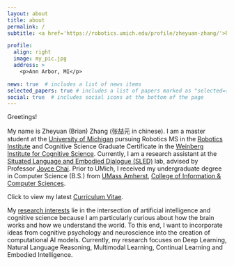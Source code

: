 ```yaml
---
layout: about
title: about
permalink: /
subtitle: <a href='https://robotics.umich.edu/profile/zheyuan-zhang/'>Robotics MS Student</a> @ <a href='https://umich.edu/'>University of Michigan</a> • zheyuan [at] umich [dot] edu

profile:
  align: right
  image: my_pic.jpg
  address: >
    <p>Ann Arbor, MI</p>

news: true  # includes a list of news items
selected_papers: true # includes a list of papers marked as "selected={true}"
social: true  # includes social icons at the bottom of the page
---
```


Greetings!

My name is Zheyuan (Brian) Zhang (张喆元 in chinese). I am a master student at the [University of Michigan](https://umich.edu/) pursuing Robotics MS in the [Robotics Institute](https://robotics.umich.edu/) and Cognitive Science Graduate Certificate in the [Weinberg Institute for Cognitive Science](https://lsa.umich.edu/weinberginstitute). Currently, I am a research assistant at the [Situated Language and Embodied Dialogue (SLED)](https://sled.eecs.umich.edu/) lab, advised by Professor [Joyce Chai](https://web.eecs.umich.edu/~chaijy/). Prior to UMich, I received my undergraduate degree in Computer Science (B.S.) from [UMass Amherst](https://www.umass.edu/), [College of Information & Computer Sciences](https://www.cics.umass.edu/).

Click to view my latest [Curriculum Vitae](assets/cv.pdf).

My [research interests](blog/2022/research-interests/) lie in the intersection of artificial intelligence and cognitive science because I am particularly curious about how the brain works and how we understand the world. To this end, I want to incorporate ideas from cognitive psychology and neuroscience into the creation of computational AI models. Currently, my research focuses on Deep Learning, Natural Language Reasoning, Multimodal Learning, Continual Learning and Embodied Intelligence.